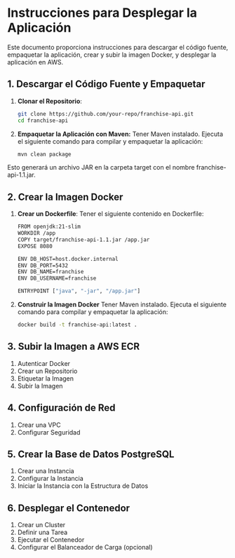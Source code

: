 # Instrucciones para Desplegar la Aplicación
Este documento proporciona instrucciones para descargar el código fuente, empaquetar la aplicación, crear y subir la imagen Docker, y desplegar la aplicación en AWS.

## 1. Descargar el Código Fuente y Empaquetar
1. **Clonar el Repositorio**:
   ```bash
   git clone https://github.com/your-repo/franchise-api.git
   cd franchise-api
2. **Empaquetar la Aplicación con Maven:**
Tener Maven instalado. Ejecuta el siguiente comando para compilar y empaquetar la aplicación:
   ```bash
   mvn clean package
Esto generará un archivo JAR en la carpeta target con el nombre franchise-api-1.1.jar.
## 2. **Crear la Imagen Docker**
1. **Crear un Dockerfile**:
Tener el siguiente contenido en Dockerfile:
   ```bash
   FROM openjdk:21-slim
   WORKDIR /app
   COPY target/franchise-api-1.1.jar /app.jar
   EXPOSE 8080
   
   ENV DB_HOST=host.docker.internal
   ENV DB_PORT=5432
   ENV DB_NAME=franchise
   ENV DB_USERNAME=franchise
   
   ENTRYPOINT ["java", "-jar", "/app.jar"]
2. **Construir la Imagen Docker**
Tener Maven instalado. Ejecuta el siguiente comando para compilar y empaquetar la aplicación:
   ```bash
   docker build -t franchise-api:latest .
## 3. Subir la Imagen a AWS ECR
1. Autenticar Docker
2. Crear un Repositorio
3. Etiquetar la Imagen
4. Subir la Imagen
## 4. Configuración de Red
1. Crear una VPC
2. Configurar Seguridad
## 5. Crear la Base de Datos PostgreSQL
1. Crear una Instancia
2. Configurar la Instancia
3. Iniciar la Instancia con la Estructura de Datos
## 6. Desplegar el Contenedor
1. Crear un Cluster
2. Definir una Tarea 
3. Ejecutar el Contenedor
4. Configurar el Balanceador de Carga (opcional)